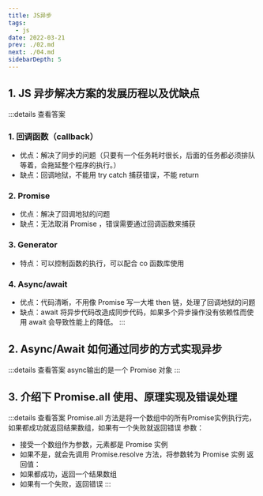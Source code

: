 ```yaml
---
title: JS异步
tags: 
  - js
date: 2022-03-21
prev: ./02.md
next: ./04.md
sidebarDepth: 5
---
```


## 1. JS 异步解决方案的发展历程以及优缺点

:::details 查看答案
### 1. 回调函数（callback）
- 优点：解决了同步的问题（只要有一个任务耗时很长，后面的任务都必须排队 等着，会拖延整个程序的执行。） 
- 缺点：回调地狱，不能用 try catch 捕获错误，不能 return 

### 2. Promise
- 优点：解决了回调地狱的问题
- 缺点：无法取消 Promise ，错误需要通过回调函数来捕获 

### 3. Generator
- 特点：可以控制函数的执行，可以配合 co 函数库使用 

### 4. Async/await
- 优点：代码清晰，不用像 Promise 写一大堆 then 链，处理了回调地狱的问题
- 缺点：await 将异步代码改造成同步代码，如果多个异步操作没有依赖性而使 用 await 会导致性能上的降低。
::: 

## 2. Async/Await 如何通过同步的方式实现异步

:::details 查看答案
async输出的是一个 Promise 对象
:::

## 3. 介绍下 Promise.all 使用、原理实现及错误处理

:::details 查看答案
Promise.all 方法是将一个数组中的所有Promise实例执行完，如果都成功就返回结果数组，如果有一个失败就返回错误
参数：
- 接受一个数组作为参数，元素都是 Promise 实例
- 如果不是，就会先调用 Promise.resolve 方法，将参数转为 Promise 实例
返回值：
- 如果都成功，返回一个结果数组
- 如果有一个失败，返回错误
:::